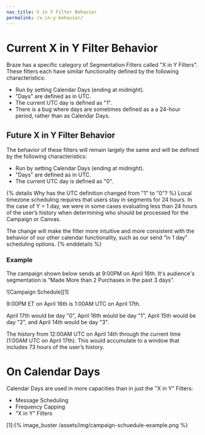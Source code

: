 ```yaml
---
nav_title: X in Y Filter Behavior
permalink: /x-in-y-behavior/
---
```


# Current X in Y Filter Behavior

Braze has a specific category of Segmentation Filters called "X in Y Filters". These filters each have similar functionality defined by the following characteristics:

- Run by setting Calendar Days (ending at midnight).
- "Days" are defined as in UTC.
- The current UTC day is defined as "1".
- There is a bug where days are sometimes defined as a a 24-hour period, rather than as Calendar Days.

## Future X in Y Filter Behavior

The behavior of these filters will remain largely the same and will be defined by the following characteristics:

- Run by setting Calendar Days (ending at midnight).
- "Days" are defined as in UTC.
- The current UTC day is defined as "0".

{% details Why has the UTC definition changed from "1" to "0"? %}
Local timezone scheduling requires that users stay in segments for 24 hours. In the case of Y = 1 day, we were in some cases evaluating less than 24 hours of the user’s history when determining who should be processed for the Campaign or Canvas.

The change will make the filter more intuitive and more consistent with the behavior of our other calendar functionality, such as our send “in 1 day” scheduling options.
{% enddetails %}

### Example

The campaign shown below sends at 9:00PM on April 16th. It's audience's segmentation is “Made More than 2 Purchases in the past 3 days”.

![Campaign Schedule][1]

9:00PM ET on April 16th is 1:00AM UTC on April 17th.

April 17th would be day "0", April 16th would be day "1", April 15th would be day "2", and April 14th would be day "3".

The history from 12:00AM UTC on April 14th through the current time (1:00AM UTC on April 17th).
This would accumulate to a window that includes 73 hours of the user’s history.

# On Calendar Days

Calendar Days are used in more capacities than in just the "X in Y" Filters:
- Message Scheduling
- Frequency Capping
- "X in Y" Filters

[1]:{% image_buster /assets/img/campaign-schuedule-example.png %}
